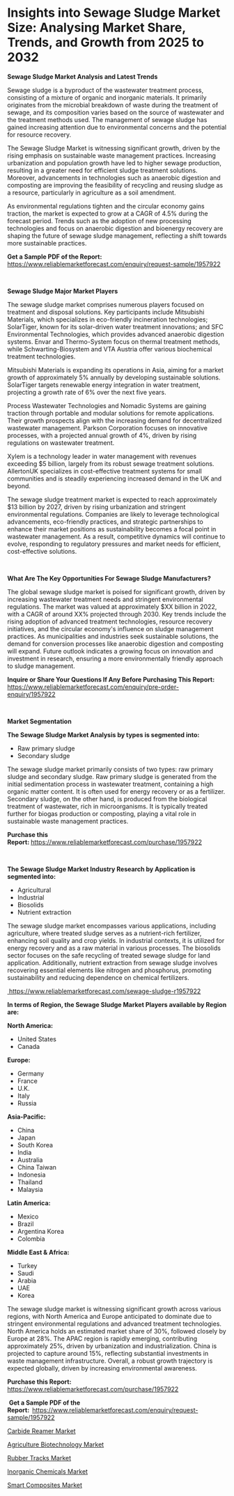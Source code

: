 <p><h1>Insights into Sewage Sludge Market Size: Analysing Market Share, Trends, and Growth from 2025 to 2032</h1></p><p><strong>Sewage Sludge Market Analysis and Latest Trends</strong></p>
<p><p>Sewage sludge is a byproduct of the wastewater treatment process, consisting of a mixture of organic and inorganic materials. It primarily originates from the microbial breakdown of waste during the treatment of sewage, and its composition varies based on the source of wastewater and the treatment methods used. The management of sewage sludge has gained increasing attention due to environmental concerns and the potential for resource recovery. </p><p>The Sewage Sludge Market is witnessing significant growth, driven by the rising emphasis on sustainable waste management practices. Increasing urbanization and population growth have led to higher sewage production, resulting in a greater need for efficient sludge treatment solutions. Moreover, advancements in technologies such as anaerobic digestion and composting are improving the feasibility of recycling and reusing sludge as a resource, particularly in agriculture as a soil amendment.</p><p>As environmental regulations tighten and the circular economy gains traction, the market is expected to grow at a CAGR of 4.5% during the forecast period. Trends such as the adoption of new processing technologies and focus on anaerobic digestion and bioenergy recovery are shaping the future of sewage sludge management, reflecting a shift towards more sustainable practices.</p></p>
<p><strong>Get a Sample PDF of the Report:&nbsp;</strong> <a href="https://www.reliablemarketforecast.com/enquiry/request-sample/1957922?utm_campaign=1140&utm_medium=2&utm_source=Github&utm_content=ia&utm_term=31032025&utm_id=sewage-sludge">https://www.reliablemarketforecast.com/enquiry/request-sample/1957922</a></p>
<p>&nbsp;</p>
<p><strong>Sewage Sludge Major Market Players</strong></p>
<p><p>The sewage sludge market comprises numerous players focused on treatment and disposal solutions. Key participants include Mitsubishi Materials, which specializes in eco-friendly incineration technologies; SolarTiger, known for its solar-driven water treatment innovations; and SFC Environmental Technologies, which provides advanced anaerobic digestion systems. Envar and Thermo-System focus on thermal treatment methods, while Schwarting-Biosystem and VTA Austria offer various biochemical treatment technologies.</p><p>Mitsubishi Materials is expanding its operations in Asia, aiming for a market growth of approximately 5% annually by developing sustainable solutions. SolarTiger targets renewable energy integration in water treatment, projecting a growth rate of 6% over the next five years. </p><p>Process Wastewater Technologies and Nomadic Systems are gaining traction through portable and modular solutions for remote applications. Their growth prospects align with the increasing demand for decentralized wastewater management. Parkson Corporation focuses on innovative processes, with a projected annual growth of 4%, driven by rising regulations on wastewater treatment.</p><p>Xylem is a technology leader in water management with revenues exceeding $5 billion, largely from its robust sewage treatment solutions. AllertonUK specializes in cost-effective treatment systems for small communities and is steadily experiencing increased demand in the UK and beyond.</p><p>The sewage sludge treatment market is expected to reach approximately $13 billion by 2027, driven by rising urbanization and stringent environmental regulations. Companies are likely to leverage technological advancements, eco-friendly practices, and strategic partnerships to enhance their market positions as sustainability becomes a focal point in wastewater management. As a result, competitive dynamics will continue to evolve, responding to regulatory pressures and market needs for efficient, cost-effective solutions.</p></p>
<p>&nbsp;</p>
<p><strong>What Are The Key Opportunities For Sewage Sludge Manufacturers?</strong></p>
<p><p>The global sewage sludge market is poised for significant growth, driven by increasing wastewater treatment needs and stringent environmental regulations. The market was valued at approximately $XX billion in 2022, with a CAGR of around XX% projected through 2030. Key trends include the rising adoption of advanced treatment technologies, resource recovery initiatives, and the circular economy's influence on sludge management practices. As municipalities and industries seek sustainable solutions, the demand for conversion processes like anaerobic digestion and composting will expand. Future outlook indicates a growing focus on innovation and investment in research, ensuring a more environmentally friendly approach to sludge management.</p></p>
<p><strong>Inquire or Share Your Questions If Any Before Purchasing This Report:</strong> <a href="https://www.reliablemarketforecast.com/enquiry/pre-order-enquiry/1957922?utm_campaign=1140&utm_medium=2&utm_source=Github&utm_content=ia&utm_term=31032025&utm_id=sewage-sludge">https://www.reliablemarketforecast.com/enquiry/pre-order-enquiry/1957922</a></p>
<p>&nbsp;</p>
<p><strong>Market Segmentation</strong></p>
<p><strong>The Sewage Sludge Market Analysis by types is segmented into:</strong></p>
<p><ul><li>Raw primary sludge</li><li>Secondary sludge</li></ul></p>
<p><p>The sewage sludge market primarily consists of two types: raw primary sludge and secondary sludge. Raw primary sludge is generated from the initial sedimentation process in wastewater treatment, containing a high organic matter content. It is often used for energy recovery or as a fertilizer. Secondary sludge, on the other hand, is produced from the biological treatment of wastewater, rich in microorganisms. It is typically treated further for biogas production or composting, playing a vital role in sustainable waste management practices.</p></p>
<p><strong>Purchase this Report:&nbsp;</strong><a href="https://www.reliablemarketforecast.com/purchase/1957922?utm_campaign=1140&utm_medium=2&utm_source=Github&utm_content=ia&utm_term=31032025&utm_id=sewage-sludge">https://www.reliablemarketforecast.com/purchase/1957922</a></p>
<p>&nbsp;</p>
<p><strong>The Sewage Sludge Market Industry Research by Application is segmented into:</strong></p>
<p><ul><li>Agricultural</li><li>Industrial</li><li>Biosolids</li><li>Nutrient extraction</li></ul></p>
<p><p>The sewage sludge market encompasses various applications, including agriculture, where treated sludge serves as a nutrient-rich fertilizer, enhancing soil quality and crop yields. In industrial contexts, it is utilized for energy recovery and as a raw material in various processes. The biosolids sector focuses on the safe recycling of treated sewage sludge for land application. Additionally, nutrient extraction from sewage sludge involves recovering essential elements like nitrogen and phosphorus, promoting sustainability and reducing dependence on chemical fertilizers.</p></p>
<p><a href="https://www.reliablemarketforecast.com/sewage-sludge-r1957922?utm_campaign=1140&utm_medium=2&utm_source=Github&utm_content=ia&utm_term=31032025&utm_id=sewage-sludge">&nbsp;https://www.reliablemarketforecast.com/sewage-sludge-r1957922</a></p>
<p><strong>In terms of Region, the Sewage Sludge Market Players available by Region are:</strong></p>
<p>
    <p> <strong> North America: </strong>
        <ul>
            <li>United States</li>
            <li>Canada</li>
        </ul>
        </p> 
    <p> <strong> Europe: </strong>
        <ul>
            <li>Germany</li>
            <li>France</li>
            <li>U.K.</li>
            <li>Italy</li>
            <li>Russia</li>
        </ul>
        </p> 
    <p> <strong> Asia-Pacific: </strong>
        <ul>
            <li>China</li>
            <li>Japan</li>
            <li>South Korea</li>
            <li>India</li>
            <li>Australia</li>
            <li>China Taiwan</li>
            <li>Indonesia</li>
            <li>Thailand</li>
            <li>Malaysia</li>
        </ul>
        </p> 
    <p> <strong> Latin America: </strong>
        <ul>
            <li>Mexico</li>
            <li>Brazil</li>
            <li>Argentina Korea</li>
            <li>Colombia</li>
        </ul>
        </p> 
    <p> <strong> Middle East & Africa: </strong>
        <ul>
            <li>Turkey</li>
            <li>Saudi</li>
            <li>Arabia</li>
            <li>UAE</li>
            <li>Korea</li>
        </ul>
    </p>
    </p>
<p><p>The sewage sludge market is witnessing significant growth across various regions, with North America and Europe anticipated to dominate due to stringent environmental regulations and advanced treatment technologies. North America holds an estimated market share of 30%, followed closely by Europe at 28%. The APAC region is rapidly emerging, contributing approximately 25%, driven by urbanization and industrialization. China is projected to capture around 15%, reflecting substantial investments in waste management infrastructure. Overall, a robust growth trajectory is expected globally, driven by increasing environmental awareness.</p></p>
<p><strong>Purchase this Report: </strong><a href="https://www.reliablemarketforecast.com/purchase/1957922?utm_campaign=1140&utm_medium=2&utm_source=Github&utm_content=ia&utm_term=31032025&utm_id=sewage-sludge">https://www.reliablemarketforecast.com/purchase/1957922</a></p>
<p>&nbsp;<strong>Get a Sample PDF of the Report:&nbsp;&nbsp;</strong><a href="https://www.reliablemarketforecast.com/enquiry/request-sample/1957922?utm_campaign=1140&utm_medium=2&utm_source=Github&utm_content=ia&utm_term=31032025&utm_id=sewage-sludge">https://www.reliablemarketforecast.com/enquiry/request-sample/1957922</a></p>
<p><strong></strong></p>
<p><p><a href="https://github.com/phillpfantis/Market-Research-Report-List-1/blob/main/carbide-reamer-market.md?utm_campaign=1140&utm_medium=2&utm_source=Github&utm_content=ia&utm_term=31032025&utm_id=sewage-sludge">Carbide Reamer Market</a></p><p><a href="https://github.com/marcayaminig/Market-Research-Report-List-1/blob/main/agriculture-biotechnology-market.md?utm_campaign=1140&utm_medium=2&utm_source=Github&utm_content=ia&utm_term=31032025&utm_id=sewage-sludge">Agriculture Biotechnology Market</a></p><p><a href="https://github.com/chillwervenu/Market-Research-Report-List-1/blob/main/rubber-tracks-market.md?utm_campaign=1140&utm_medium=2&utm_source=Github&utm_content=ia&utm_term=31032025&utm_id=sewage-sludge">Rubber Tracks Market</a></p><p><a href="https://github.com/awwqamet/Market-Research-Report-List-1/blob/main/inorganic-chemicals-market.md?utm_campaign=1140&utm_medium=2&utm_source=Github&utm_content=ia&utm_term=31032025&utm_id=sewage-sludge">Inorganic Chemicals Market</a></p><p><a href="https://github.com/stuwinawisa/Market-Research-Report-List-1/blob/main/smart-composites-market.md?utm_campaign=1140&utm_medium=2&utm_source=Github&utm_content=ia&utm_term=31032025&utm_id=sewage-sludge">Smart Composites Market</a></p></p>